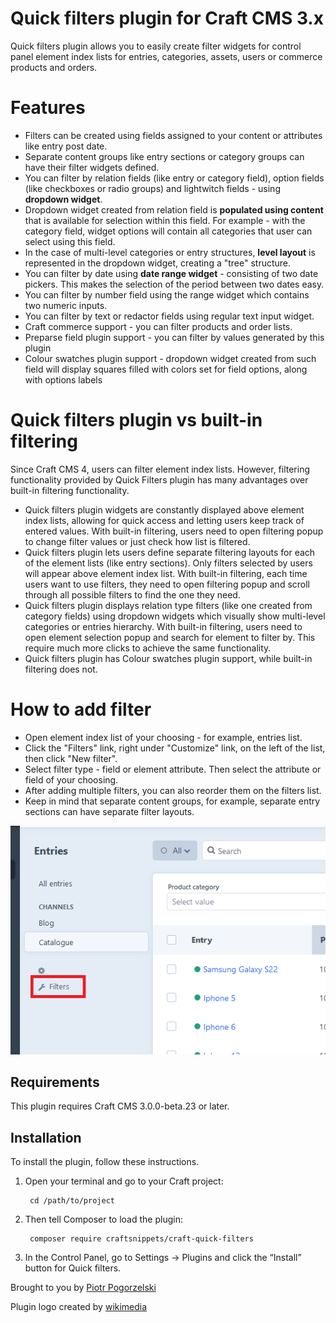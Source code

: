 # Quick filters plugin for Craft CMS 3.x

Quick filters plugin allows you to easily create filter widgets for control panel element index lists for entries, categories, assets, users or commerce products and orders.

# Features

* Filters can be created using fields assigned to your content or attributes like entry post date. 
* Separate content groups like entry sections or category groups can have their filter widgets defined.
* You can filter by relation fields (like entry or category field), option fields (like checkboxes or radio groups) and lightwitch fields - using **dropdown widget**.
* Dropdown widget created from relation field is **populated using content** that is available for selection within this field. For example - with the category field, widget options will contain all categories that user can select using this field.
* In the case of multi-level categories or entry structures, **level layout** is represented in the dropdown widget, creating a "tree" structure. 
* You can filter by date using **date range widget** - consisting of two date pickers. This makes the selection of the period between two dates easy.
* You can filter by number field using the range widget which contains two numeric inputs. 
* You can filter by text or redactor fields using regular text input widget.
* Craft commerce support - you can filter products and order lists.
* Preparse field plugin support - you can filter by values generated by this plugin
* Colour swatches plugin support - dropdown widget created from such field will display squares filled with colors set for field options, along with options labels

# Quick filters plugin vs built-in filtering

Since Craft CMS 4, users can filter element index lists. However, filtering functionality provided by Quick Filters plugin has many advantages over built-in filtering functionality. 

* Quick filters plugin widgets are constantly displayed above element index lists, allowing for quick access and letting users keep track of entered values. With built-in filtering, users need to open filtering popup to change filter values or just check how list is filtered.
* Quick filters plugin lets users define separate filtering layouts for each of the element lists (like entry sections). Only filters selected by users will appear above element index list. With built-in filtering, each time users want to use filters, they need to open filtering popup and scroll through all possible filters to find the one they need.
* Quick filters plugin displays relation type filters (like one created from category fields) using dropdown widgets which visually show multi-level categories or entries hierarchy. With built-in filtering, users need to open element selection popup and search for element to filter by. This require much more clicks to achieve the same functionality.
* Quick filters plugin has Colour swatches plugin support, while built-in filtering does not.

# How to add filter

* Open element index list of your choosing - for example, entries list.
* Click the "Filters" link, right under "Customize" link, on the left of the list, then click "New filter".
* Select filter type - field or element attribute. Then select the attribute or field of your choosing.
* After adding multiple filters, you can also reorder them on the filters list.
* Keep in mind that separate content groups, for example, separate entry sections can have separate filter layouts.

![Screenshot](resources/link.png)

## Requirements

This plugin requires Craft CMS 3.0.0-beta.23 or later.

## Installation

To install the plugin, follow these instructions.

1. Open your terminal and go to your Craft project:

        cd /path/to/project

2. Then tell Composer to load the plugin:

        composer require craftsnippets/craft-quick-filters

3. In the Control Panel, go to Settings → Plugins and click the “Install” button for Quick filters.

Brought to you by [Piotr Pogorzelski](http://craftsnippets.com/)

Plugin logo created by [wikimedia](https://commons.wikimedia.org/wiki/File:Eo_circle_blue_white_letter-f.svg)